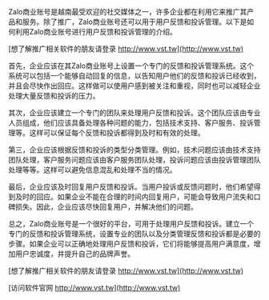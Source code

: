 Zalo商业账号是越南最受欢迎的社交媒体之一，许多企业都在利用它来推广其产品和服务。除了推广，Zalo商业账号还可以用于用户反馈和投诉管理。以下是如何利用Zalo商业账号进行用户反馈和投诉管理的介绍。

[想了解推广相关软件的朋友请登录 http://www.vst.tw](http://www.vst.tw)

首先，企业应该在其Zalo商业账号上设置一个专门的反馈和投诉管理系统。这个系统可以包括一个能够自动回复的信息，以告知用户他们的反馈和投诉已经收到，并且会尽快作出回应。这样做可以使用户感到被关注和重视，同时也可以减轻企业处理大量反馈和投诉的压力。

其次，企业应该建立一个专门的团队来处理用户反馈和投诉。这个团队应该由专业人员组成，他们应该具备处理各种问题的能力，包括技术支持、客户服务、投诉管理等。这样可以保证每个反馈和投诉都得到及时和有效的处理。

第三，企业应该根据反馈和投诉的类型分类管理。例如，技术问题应该由技术支持团队处理，客户服务问题应该由客户服务团队处理，投诉问题应该由投诉管理团队处理等等。这样可以避免信息混乱和处理不当的情况。

最后，企业应该及时回复用户反馈和投诉。当用户投诉或反馈问题时，他们希望得到及时的回应。如果企业不能在合理的时间内回复用户，可能会导致用户流失和口碑损失。因此，企业应该尽快回复用户，并解决他们的问题。

总之，Zalo商业账号是一个很好的平台，可用于处理用户反馈和投诉。建立一个专门的反馈和投诉管理系统，设置专业的团队以及分类管理反馈和投诉都是必要的步骤。如果企业可以正确地处理用户反馈和投诉，它们将能够提高用户满意度，增加用户忠诚度，并提升自己的品牌声誉。

[想了解推广相关软件的朋友请登录 http://www.vst.tw](http://www.vst.tw)


[访问软件官网 http://www.vst.tw](http://www.vst.tw)

